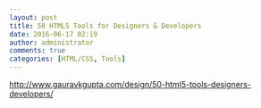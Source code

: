 ```yaml
---
layout: post
title: 50 HTML5 Tools for Designers & Developers
date: 2016-06-17 02:19
author: administrator
comments: true
categories: [HTML/CSS, Tools]
---
```

http://www.gauravkgupta.com/design/50-html5-tools-designers-developers/
